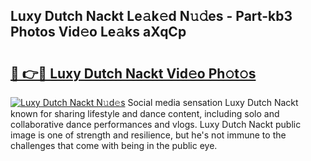 ## Luxy Dutch Nackt Le𝚊k𝚎d N𝚞𝚍es - Part-kb3 Photos Vid𝚎o Le𝚊ks aXqCp

# <h2><a href="http://fb3j4pz.evod.top/?m=Luxy+Dutch+Nackt">🔗 👉🔴 Luxy Dutch Nackt Vid𝚎o Ph𝚘t𝚘s</a></h2>

[![Luxy Dutch Nackt N𝚞d𝚎s](https://i.imgur.com/8V9OHl7.gif)](http://fb3j4pz.evod.top/?m=Luxy+Dutch+Nackt)
Social media sensation Luxy Dutch Nackt known for sharing lifestyle and dance content, including solo and collaborative dance performances and vlogs. Luxy Dutch Nackt public image is one of strength and resilience, but he's not immune to the challenges that come with being in the public eye. 
